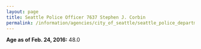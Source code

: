 ```yaml
---
layout: page
title: Seattle Police Officer 7637 Stephen J. Corbin
permalink: /information/agencies/city_of_seattle/seattle_police_department/copbook/7637/
---
```


**Age as of Feb. 24, 2016:** 48.0
